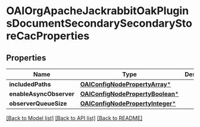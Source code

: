 # OAIOrgApacheJackrabbitOakPluginsDocumentSecondarySecondaryStoreCacProperties

## Properties
Name | Type | Description | Notes
------------ | ------------- | ------------- | -------------
**includedPaths** | [**OAIConfigNodePropertyArray***](OAIConfigNodePropertyArray.md) |  | [optional] 
**enableAsyncObserver** | [**OAIConfigNodePropertyBoolean***](OAIConfigNodePropertyBoolean.md) |  | [optional] 
**observerQueueSize** | [**OAIConfigNodePropertyInteger***](OAIConfigNodePropertyInteger.md) |  | [optional] 

[[Back to Model list]](../README.md#documentation-for-models) [[Back to API list]](../README.md#documentation-for-api-endpoints) [[Back to README]](../README.md)



